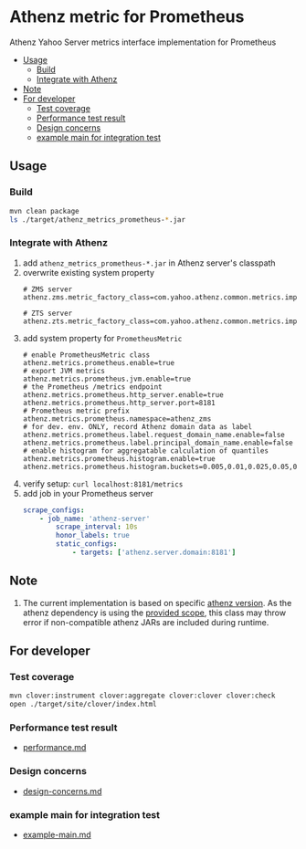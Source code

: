 # Athenz metric for Prometheus
Athenz Yahoo Server metrics interface implementation for Prometheus

<!-- TOC depthFrom:2 updateOnSave:true -->

- [Usage](#usage)
    - [Build](#build)
    - [Integrate with Athenz](#integrate-with-athenz)
- [Note](#note)
- [For developer](#for-developer)
    - [Test coverage](#test-coverage)
    - [Performance test result](#performance-test-result)
    - [Design concerns](#design-concerns)
    - [example main for integration test](#example-main-for-integration-test)

<!-- /TOC -->

<a id="markdown-usage" name="usage"></a>
## Usage

<a id="markdown-build" name="build"></a>
### Build
```bash
mvn clean package
ls ./target/athenz_metrics_prometheus-*.jar
```

<a id="markdown-integrate-with-athenz" name="integrate-with-athenz"></a>
### Integrate with Athenz
1. add `athenz_metrics_prometheus-*.jar` in Athenz server's classpath
1. overwrite existing system property
    ```properties
    # ZMS server
    athenz.zms.metric_factory_class=com.yahoo.athenz.common.metrics.impl.prometheus.PrometheusMetricFactory

    # ZTS server
    athenz.zts.metric_factory_class=com.yahoo.athenz.common.metrics.impl.prometheus.PrometheusMetricFactory
    ```
1. add system property for `PrometheusMetric`
    ```properties
    # enable PrometheusMetric class
    athenz.metrics.prometheus.enable=true
    # export JVM metrics
    athenz.metrics.prometheus.jvm.enable=true
    # the Prometheus /metrics endpoint
    athenz.metrics.prometheus.http_server.enable=true
    athenz.metrics.prometheus.http_server.port=8181
    # Prometheus metric prefix
    athenz.metrics.prometheus.namespace=athenz_zms
    # for dev. env. ONLY, record Athenz domain data as label
    athenz.metrics.prometheus.label.request_domain_name.enable=false
    athenz.metrics.prometheus.label.principal_domain_name.enable=false
    # enable histogram for aggregatable calculation of quantiles
    athenz.metrics.prometheus.histogram.enable=true
    athenz.metrics.prometheus.histogram.buckets=0.005,0.01,0.025,0.05,0.075,0.1,0.25,0.5,0.75,1.0,2.5,5.0,7.5,10.0
    ```
1. verify setup: `curl localhost:8181/metrics`
1. add job in your Prometheus server
    ```yaml
    scrape_configs:
        - job_name: 'athenz-server'
            scrape_interval: 10s
            honor_labels: true
            static_configs:
                - targets: ['athenz.server.domain:8181']
    ```

<a id="markdown-note" name="note"></a>
## Note

1. The current implementation is based on specific [athenz version](./pom.xml#L31). As the athenz dependency is using the [provided scope](./pom.xml#L51), this class may throw error if non-compatible athenz JARs are included during runtime.

<a id="markdown-for-developer" name="for-developer"></a>
## For developer

<a id="markdown-test-coverage" name="test-coverage"></a>
### Test coverage
```bash
mvn clover:instrument clover:aggregate clover:clover clover:check
open ./target/site/clover/index.html
```

<a id="markdown-performance-test-result" name="performance-test-result"></a>
### Performance test result
- [performance.md](./doc/performance.md)

<a id="markdown-design-concerns" name="design-concerns"></a>
### Design concerns
- [design-concerns.md](./doc/design-concerns.md)

<a id="markdown-example-main-for-integration-test" name="example-main-for-integration-test"></a>
### example main for integration test
- [example-main.md](./doc/example-main.md)
